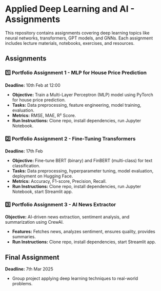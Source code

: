 # Applied Deep Learning and AI - Assignments

This repository contains assignments covering deep learning topics like neural networks, transformers, GPT models, and GNNs. Each assignment includes lecture materials, notebooks, exercises, and resources.

## Assignments

### 1️⃣ **Portfolio Assignment 1 - MLP for House Price Prediction**
**Deadline:** 10th Feb at 12:00
- **Objective:** Train a Multi-Layer Perceptron (MLP) model using PyTorch for house price prediction.
- **Tasks:** Data preprocessing, feature engineering, model training, evaluation.
- **Metrics:** RMSE, MAE, R² Score.
- **Run Instructions:** Clone repo, install dependencies, run Jupyter Notebook.

### 2️⃣ **Portfolio Assignment 2 - Fine-Tuning Transformers**
**Deadline:** 17th Feb
- **Objective:** Fine-tune BERT (binary) and FinBERT (multi-class) for text classification.
- **Tasks:** Data preprocessing, hyperparameter tuning, model evaluation, deployment on Hugging Face.
- **Metrics:** Accuracy, F1-score, Precision, Recall.
- **Run Instructions:** Clone repo, install dependencies, run Jupyter Notebook, start Streamlit app.

### 3️⃣ **Portfolio Assignment 3 - AI News Extractor**
**Objective:** AI-driven news extraction, sentiment analysis, and summarization using CrewAI.
- **Features:** Fetches news, analyzes sentiment, ensures quality, provides summaries.
- **Run Instructions:** Clone repo, install dependencies, start Streamlit app.

## Final Assignment
**Deadline:** 7th Mar 2025
- Group project applying deep learning techniques to real-world problems.

